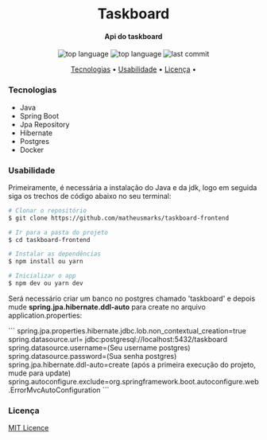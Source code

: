 <h1 align="center">Taskboard</h1>
<h4 align="center">Api do taskboard</h4>


<p align="center">
  <img alt="top language" src="https://img.shields.io/github/languages/top/matheusmarks/taskboard-backend.svg" />
  <img alt="top language" src="https://img.shields.io/github/repo-size/matheusmarks/taskboard-backend.svg" />
  <img alt="last commit" src="https://img.shields.io/github/last-commit/matheusmarks/taskboard-backend.svg" />
</p>

<p align="center">
 <a href="#Tecnologias">Tecnologias</a> • 
 <a href="#usabilidade">Usabilidade</a> • 
  <a href="#licença">Licença</a> • 
</p>

<h3>Tecnologias</h3>
  <ul>
    <li>Java</li>
    <li>Spring Boot</li>
    <li>Jpa Repository</li>
    <li>Hibernate</li>
    <li>Postgres</li>
    <li>Docker</li>
  </ul>
 
 <h3>Usabilidade</h3>
 <p>Primeiramente, é necessária a instalação do Java e da jdk, logo em seguida siga os trechos de código abaixo no seu terminal: </p>
 
 ```bash
# Clonar o repositório
$ git clone https://github.com/matheusmarks/taskboard-frontend

# Ir para a pasta do projeto
$ cd taskboard-frontend

# Instalar as dependências
$ npm install ou yarn 

# Inicializar o app
$ npm dev ou yarn dev

```

<p>Será necessário criar um banco no postgres chamado 'taskboard' e depois mude <strong>spring.jpa.hibernate.ddl-auto</strong> para create no arquivo application.properties: </p>
```
spring.jpa.properties.hibernate.jdbc.lob.non_contextual_creation=true
spring.datasource.url= jdbc:postgresql://localhost:5432/taskboard
spring.datasource.username=(Seu username postgres)
spring.datasource.password=(Sua senha postgres)
spring.jpa.hibernate.ddl-auto=create (após a primeira execução do projeto, mude para update)
spring.autoconfigure.exclude=org.springframework.boot.autoconfigure.web.ErrorMvcAutoConfiguration
```


<h3>Licença</h3>
<a href="https://github.com/matheusmarks/taskboard-frontend/blob/main/LICENSE">MIT Licence</p>
